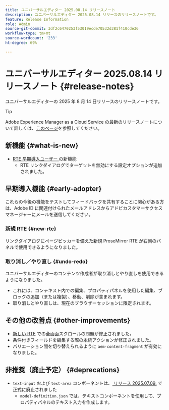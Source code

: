 ```yaml
---
title: ユニバーサルエディター 2025.08.14 リリースノート
description: ユニバーサルエディター 2025.08.14 リリースのリリースノートです。
feature: Release Information
role: Admin
source-git-commit: 3df2c6470253f53019ecde70532d381f410cde36
workflow-type: tm+mt
source-wordcount: '233'
ht-degree: 69%

---
```



# ユニバーサルエディター 2025.08.14 リリースノート {#release-notes}

ユニバーサルエディターの 2025 年 8 月 14 日リリースのリリースノートです。

>[!TIP]
>
>Adobe Experience Manager as a Cloud Service の最新のリリースノートについて詳しくは、[このページ](/help/release-notes/release-notes-cloud/release-notes-current.md)を参照してください。

## 新機能 {#what-is-new}

* [RTE 早期導入ユーザー ](#new-rte) の新機能
   * RTE リンクダイアログでターゲットを無効にする設定オプションが追加されました。

## 早期導入機能 {#early-adopter}

これらの今後の機能をテストしてフィードバックを共有することに関心がある方は、Adobe ID に関連付けられたメールアドレスからアドビカスタマーサクセスマネージャーにメールを送信してください。

### 新規 RTE {#new-rte}

リンクダイアログにページピッカーを備えた新規 ProseMirror RTE が右側のパネルで使用できるようになりました。

### 取り消し／やり直し {#undo-redo}

ユニバーサルエディターのコンテンツ作成者が取り消しとやり直しを使用できるようになりました。

* これには、コンテキスト内での編集、プロパティパネルを使用した編集、ブロックの追加（または複製）、移動、削除が含まれます。
* 取り消しとやり直しは、現在のブラウザーセッションに限定されます。

## その他の改善点 {#other-improvements}

* [ 新しい RTE](#new-rte) での全画面スクロールの問題が修正されました。
* 条件付きフィールドを編集する際の永続アクションが修正されました。
* バリエーション間を切り替えられるように `aem-content-fragment` が有効になりました。

## 非推奨（廃止予定） {#deprecations}

* `text-input` および `text-area` コンポーネントは、[ リリース 2025.07.09.](/help/release-notes/universal-editor/2025/2025-07-09.md) で正式に廃止されました
   * `model-definition.json` では、テキストコンポーネントを使用して、プロパティパネルのテキスト入力を作成します。
